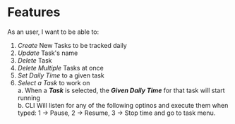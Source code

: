 # Features 
As an user, I want to be able to:

1. _Create_ New Tasks to be tracked daily 
2. _Update_ Task's name
3. _Delete_ Task
4. _Delete Multiple_ Tasks at once
5. _Set Daily Time_ to a given task
6. _Select a Task_ to work on\
    a. When a **_Task_** is selected, the 
    **_Given Daily Time_** for that task will start
    running\
    b. CLI Will listen for any of the following optinos
    and execute them when typed: 
    1 -> Pause, 2 -> Resume, 3 -> Stop time and go to
    task menu.
